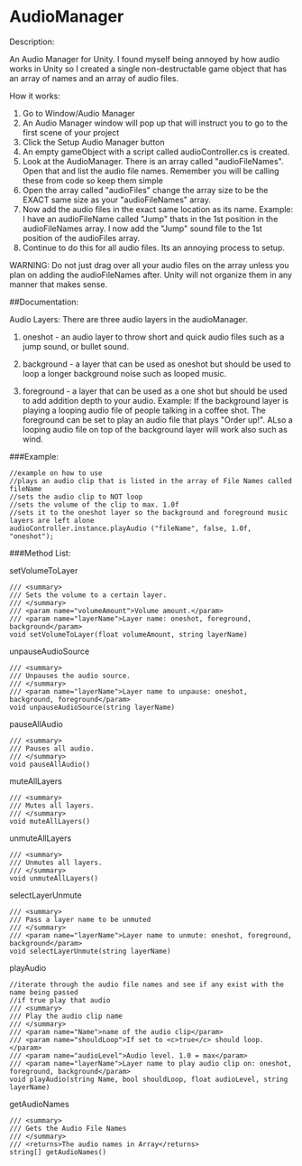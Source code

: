 AudioManager
============

Description: 

An Audio Manager for Unity. I found myself being annoyed by how audio works in Unity so I created a single non-destructable game object that has an array of names and an array of audio files. 

How it works:

1. Go to Window/Audio Manager
2. An Audio Manager window will pop up that will instruct you to go to the first scene of your project
3. Click the Setup Audio Manager button
4. An empty gameObject with a script called audioController.cs is created. 
5. Look at the AudioManager. There is an array called "audioFileNames". Open that and list the audio file names. Remember you will be calling these from code so keep them simple
6. Open the array called "audioFiles" change the array size to be the EXACT same size as your "audioFileNames" array. 
7. Now add the audio files in the exact same location as its name. Example: I have an audioFileName called "Jump" thats in the 1st position in the audioFileNames array. I now add the "Jump" sound file to the 1st position of the audioFiles array. 
8. Continue to do this for all audio files. Its an annoying process to setup. 


WARNING: Do not just drag over all your audio files on the array unless you plan on adding the audioFileNames after. Unity will not organize them in any manner that makes sense. 


##Documentation: 

Audio Layers: There are three audio layers in the audioManager.
1. oneshot - an audio layer to throw short and quick audio files such as a jump sound, or bullet sound. 

2. background - a layer that can be used as oneshot but should be used to loop a longer background noise such as looped music. 

3. foreground - a layer that can be used as a one shot but should be used to add addition depth to your audio. Example: If the background layer is playing a looping audio file of people talking in a coffee shot. The foreground can be set to play an audio file that plays "Order up!". ALso a looping audio file on top of the background layer will work also such as wind. 

###Example: 

```
//example on how to use
//plays an audio clip that is listed in the array of File Names called fileName
//sets the audio clip to NOT loop
//sets the volume of the clip to max. 1.0f
//sets it to the oneshot layer so the background and foreground music layers are left alone
audioController.instance.playAudio ("fileName", false, 1.0f, "oneshot");
```

###Method List: 


setVolumeToLayer
```
/// <summary>
/// Sets the volume to a certain layer.
/// </summary>
/// <param name="volumeAmount">Volume amount.</param>
/// <param name="layerName">Layer name: oneshot, foreground, background</param>
void setVolumeToLayer(float volumeAmount, string layerName)
```

unpauseAudioSource
```
/// <summary>
/// Unpauses the audio source.
/// </summary>
/// <param name="layerName">Layer name to unpause: oneshot, background, foreground</param>
void unpauseAudioSource(string layerName)
```

pauseAllAudio
```
/// <summary>
/// Pauses all audio.
/// </summary>
void pauseAllAudio()
```

muteAllLayers
```
/// <summary>
/// Mutes all layers.
/// </summary>
void muteAllLayers()
```

unmuteAllLayers
```
/// <summary>
/// Unmutes all layers.
/// </summary>
void unmuteAllLayers()
```

selectLayerUnmute
```
/// <summary>
/// Pass a layer name to be unmuted
/// </summary>
/// <param name="layerName">Layer name to unmute: oneshot, foreground, background</param>
void selectLayerUnmute(string layerName)
```

playAudio
```
//iterate through the audio file names and see if any exist with the name being passed
//if true play that audio
/// <summary>
/// Play the audio clip name
/// </summary>
/// <param name="Name">name of the audio clip</param>
/// <param name="shouldLoop">If set to <c>true</c> should loop.</param>
/// <param name="audioLevel">Audio level. 1.0 = max</param>
/// <param name="layerName">Layer name to play audio clip on: oneshot, foreground, background</param>
void playAudio(string Name, bool shouldLoop, float audioLevel, string layerName)
```

getAudioNames
```
/// <summary>
/// Gets the Audio File Names
/// </summary>
/// <returns>The audio names in Array</returns>
string[] getAudioNames()
```

